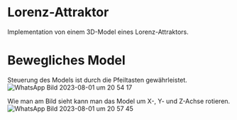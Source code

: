 # Lorenz-Attraktor
Implementation von einem 3D-Model eines Lorenz-Attraktors. 

# Bewegliches Model
Steuerung des Models ist durch die Pfeiltasten gewährleistet.
![WhatsApp Bild 2023-08-01 um 20 54 17](https://github.com/FalkAurel/Lorenz-Attraktor/assets/137809006/93719161-f97a-40d6-ab3a-d557d7b39c1d)

Wie man am Bild sieht kann man das Model um X-, Y- und Z-Achse rotieren.
![WhatsApp Bild 2023-08-01 um 20 57 45](https://github.com/FalkAurel/Lorenz-Attraktor/assets/137809006/4e331fb6-9155-4645-96b9-33a8ad71745f)
